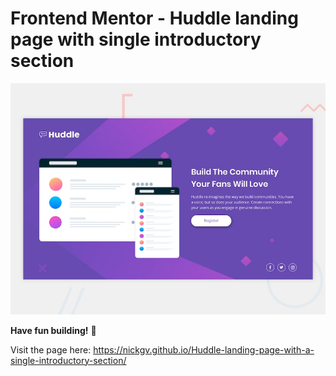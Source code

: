 # Frontend Mentor - Huddle landing page with single introductory section

![Design preview for the Huddle landing page with single introductory section](./design/desktop-preview.jpg)

**Have fun building!** 🚀

Visit the page here: https://nickgv.github.io/Huddle-landing-page-with-a-single-introductory-section/